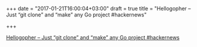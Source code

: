 +++
date = "2017-01-21T16:00:04+03:00"
draft = true
title = "Hellogopher – Just “git clone” and “make” any Go project  #hackernews"

+++

<p><a href="https://t.co/X3zmL1yKsh">Hellogopher – Just “git clone” and “make” any Go project  #hackernews</a></p>

